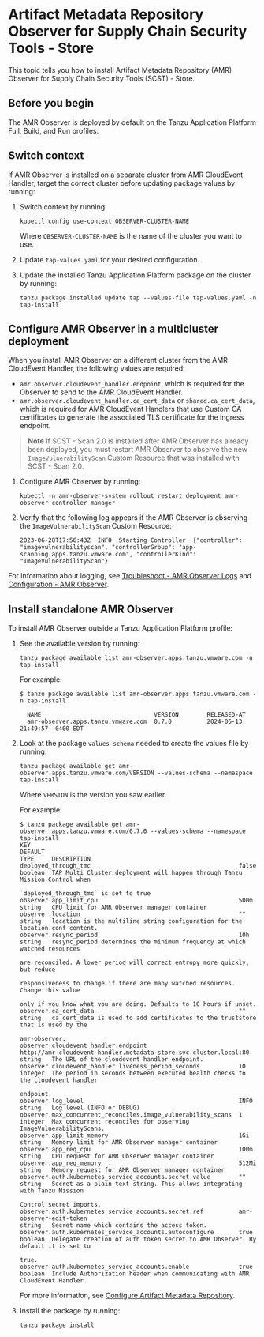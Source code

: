 # Artifact Metadata Repository Observer for Supply Chain Security Tools - Store

This topic tells you how to install Artifact Metadata Repository (AMR) Observer for Supply Chain
Security Tools (SCST) - Store.

## <a id='prerecs'></a> Before you begin

The AMR Observer is deployed by default on the Tanzu Application Platform Full, Build, and Run
profiles.

## <a id='switch-context'></a> Switch context

If AMR Observer is installed on a separate cluster from AMR CloudEvent Handler, target the correct
cluster before updating package values by running:

1. Switch context by running:

   ```console
   kubectl config use-context OBSERVER-CLUSTER-NAME
   ```

   Where `OBSERVER-CLUSTER-NAME` is the name of the cluster you want to use.

1. Update `tap-values.yaml` for your desired configuration.

1. Update the installed Tanzu Application Platform package on the cluster by running:

   ```console
   tanzu package installed update tap --values-file tap-values.yaml -n tap-install
   ```

## <a id='install'></a> Configure AMR Observer in a multicluster deployment

When you install AMR Observer on a different cluster from the AMR CloudEvent Handler, the following
values are required:

- `amr.observer.cloudevent_handler.endpoint`, which is required for the Observer to send to the AMR
  CloudEvent Handler.
- `amr.observer.cloudevent_handler.ca_cert_data` or `shared.ca_cert_data`, which is required for AMR
  CloudEvent Handlers that use Custom CA certificates to generate the associated TLS certificate for
  the ingress endpoint.

> **Note** If SCST - Scan 2.0 is installed after AMR Observer has already been deployed, you must
> restart AMR Observer to observe the new `ImageVulnerabilityScan` Custom Resource that was
> installed with SCST - Scan 2.0.

1. Configure AMR Observer by running:

   ```console
   kubectl -n amr-observer-system rollout restart deployment amr-observer-controller-manager
   ```

1. Verify that the following log appears if the AMR Observer is observing the
   `ImageVulnerabilityScan` Custom Resource:

   ```log
   2023-06-28T17:56:43Z  INFO  Starting Controller  {"controller": "imagevulnerabilityscan", "controllerGroup": "app-scanning.apps.tanzu.vmware.com", "controllerKind": "ImageVulnerabilityScan"}
   ```

For information about logging, see
[Troubleshoot - AMR Observer Logs](troubleshooting.hbs.md#amr-observer-logs) and
[Configuration - AMR Observer](configuration.hbs.md#amr-observer).

## <a id='standalone-install'></a> Install standalone AMR Observer

To install AMR Observer outside a Tanzu Application Platform profile:

1. See the available version by running:

   ```console
   tanzu package available list amr-observer.apps.tanzu.vmware.com -n tap-install
   ```

   For example:

   ```console
   $ tanzu package available list amr-observer.apps.tanzu.vmware.com -n tap-install

     NAME                                VERSION        RELEASED-AT
     amr-observer.apps.tanzu.vmware.com  0.7.0          2024-06-13 21:49:57 -0400 EDT
   ```

1. Look at the package `values-schema` needed to create the values file by running:

   ```console
   tanzu package available get amr-observer.apps.tanzu.vmware.com/VERSION --values-schema --namespace tap-install
   ```

   Where `VERSION` is the version you saw earlier.

   For example:

   ```console
   $ tanzu package available get amr-observer.apps.tanzu.vmware.com/0.7.0 --values-schema --namespace tap-install
   KEY                                                           DEFAULT                                                            TYPE     DESCRIPTION
   deployed_through_tmc                                          false                                                              boolean  TAP Multi Cluster deployment will happen through Tanzu Mission Control when
                                                                                                                                             `deployed_through_tmc` is set to true
   observer.app_limit_cpu                                        500m                                                               string   CPU limit for AMR Observer manager container
   observer.location                                             ""                                                                 string   location is the multiline string configuration for the location.conf content.
   observer.resync_period                                        10h                                                                string   resync_period determines the minimum frequency at which watched resources
                                                                                                                                             are reconciled. A lower period will correct entropy more quickly, but reduce
                                                                                                                                             responsiveness to change if there are many watched resources. Change this value
                                                                                                                                             only if you know what you are doing. Defaults to 10 hours if unset.
   observer.ca_cert_data                                         ""                                                                 string   ca_cert_data is used to add certificates to the truststore that is used by the
                                                                                                                                             amr-observer.
   observer.cloudevent_handler.endpoint                          http://amr-cloudevent-handler.metadata-store.svc.cluster.local:80  string   The URL of the cloudevent handler endpoint.
   observer.cloudevent_handler.liveness_period_seconds           10                                                                 integer  The period in seconds between executed health checks to the cloudevent handler
                                                                                                                                             endpoint.
   observer.log_level                                            INFO                                                               string   Log level (INFO or DEBUG)
   observer.max_concurrent_reconciles.image_vulnerability_scans  1                                                                  integer  Max concurrent reconciles for observing ImageVulnerabilityScans.
   observer.app_limit_memory                                     1Gi                                                                string   Memory limit for AMR Observer manager container
   observer.app_req_cpu                                          100m                                                               string   CPU request for AMR Observer manager container
   observer.app_req_memory                                       512Mi                                                              string   Memory request for AMR Observer manager container
   observer.auth.kubernetes_service_accounts.secret.value        ""                                                                 string   Secret as a plain text string. This allows integrating with Tanzu Mission
                                                                                                                                             Control secret imports.
   observer.auth.kubernetes_service_accounts.secret.ref          amr-observer-edit-token                                            string   Secret name which contains the access token.
   observer.auth.kubernetes_service_accounts.autoconfigure       true                                                               boolean  Delegate creation of auth token secret to AMR Observer. By default it is set to
                                                                                                                                             true.
   observer.auth.kubernetes_service_accounts.enable              true                                                               boolean  Include Authorization header when communicating with AMR CloudEvent Handler.
   ```

   For more information, see
   [Configure Artifact Metadata Repository](configuration.hbs.md#Configuration).

1. Install the package by running:

   ```console
   tanzu package install
   ```

